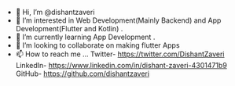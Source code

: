 - 👋 Hi, I’m @dishantzaveri
- 👀 I’m interested in Web Development(Mainly Backend) and App Development(Flutter and Kotlin) .
- 🌱 I’m currently learning App Development .
- 💞️ I’m looking to collaborate on making flutter Apps
- 📫 How to reach me ...
Twitter- https://twitter.com/DishantZaveri
LinkedIn- https://www.linkedin.com/in/dishant-zaveri-4301471b9
GitHub- https://github.com/dishantzaveri
<!---
dishantzaveri/contactsapp is a ✨ special ✨ repository because its `README.md` (this file) appears on your GitHub profile.
You can click the Preview link to take a look at your changes.
--->
